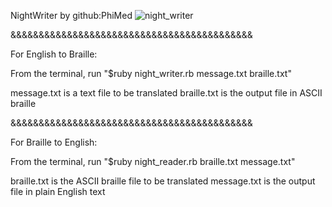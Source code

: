 NightWriter by github:PhiMed
![night_writer](https://user-images.githubusercontent.com/87627363/138177297-686e788f-111a-4e25-8702-0ee32b27a60b.png)


&&&&&&&&&&&&&&&&&&&&&&&&&&&&&&&&&&&&&&&&&&&

For English to Braille:

  From the terminal, run "$ruby night_writer.rb message.txt braille.txt"

message.txt is a text file to be translated
braille.txt is the output file in ASCII braille


&&&&&&&&&&&&&&&&&&&&&&&&&&&&&&&&&&&&&&&&&&&

For Braille to English:

  From the terminal, run "$ruby night_reader.rb braille.txt message.txt"

  braille.txt is the ASCII braille file to be translated
  message.txt is the output file in plain English text
